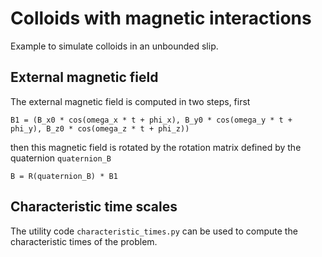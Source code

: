 # Colloids with magnetic interactions
Example to simulate colloids in an unbounded slip.

## External magnetic field
The external magnetic field is computed in two steps, first

```
B1 = (B_x0 * cos(omega_x * t + phi_x), B_y0 * cos(omega_y * t + phi_y), B_z0 * cos(omega_z * t + phi_z))
```

then this magnetic field is rotated by the rotation matrix defined by the quaternion `quaternion_B`

```
B = R(quaternion_B) * B1
```


## Characteristic time scales
The utility code `characteristic_times.py` can be used to compute the characteristic times of the problem.


